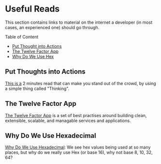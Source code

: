 # Useful Reads
This section contains links to material on the internet a developer (in most cases, an experienced one) should go through.

Table of Content
*  [Put Thought into Actions](#put-thought-into-actions)
*  [The Twelve Factor App](#the-twelve-factor-app)
*  [Why Do We Use Hex](#why-do-we-use-hexadecimal)

## Put Thoughts into Actions
[This is a](https://www.quora.com/What-is-some-career-advice-that-people-usually-learn-too-late-in-life/answer/Asim-Qureshi-17?share=060dffaf&srid=amyu) 2 minutes read that can make you stand out of the crowd, by using a simple thing called "Thinking".

## The Twelve Factor App
[The Twelve Factor App](https://12factor.net) is a set of best practises around building clean, extensible, scalable, and managable services and applications.

## Why Do We Use Hexadecimal
[Why Do We Use Hexadecimal](https://medium.com/@savas/why-do-we-use-hexadecimal-d6d80b56f026): We see hex values being used at so many places, but why do we really use Hex (or base 16), why not base 8, 10, 32, 64?
